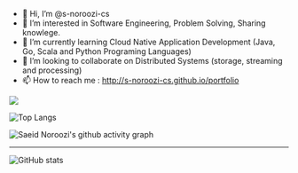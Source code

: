 - 👋 Hi, I’m @s-noroozi-cs
- 👀 I’m interested in Software Engineering, Problem Solving, Sharing knowlege.
- 🌱 I’m currently learning Cloud Native Application Development (Java, Go, Scala and Python Programing Languages)
- 💞️ I’m looking to collaborate on Distributed Systems (storage, streaming and processing)
- 📫 How to reach me : http://s-noroozi-cs.github.io/portfolio


![ ](https://github-readme-stats.vercel.app/api?username=s-noroozi-cs&show_icons=true) 

![Top Langs](https://github-readme-stats.vercel.app/api/top-langs/?username=s-noroozi-cs&langs_count=7&&hide=javascript,html,css,scss,Gherkin&show_icons=true)

![Saeid Noroozi's github activity graph](https://github-readme-activity-graph.vercel.app/graph?username=s-noroozi-cs&theme=github-compact&bg_color=ffffff)

--------------------------------------------------------------------------------------------------------------------------------------------------

![GitHub stats](https://raw.githubusercontent.com/s-noroozi-cs/s-noroozi-cs/master/profile-3d-contrib/profile-night-green.svg)



